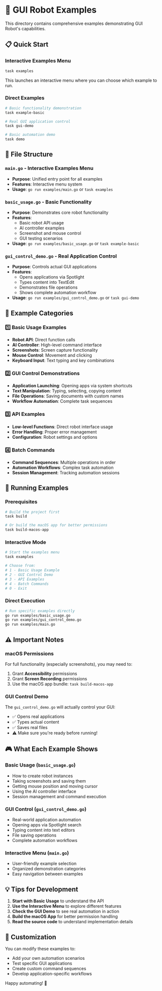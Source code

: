 # 🤖 GUI Robot Examples

This directory contains comprehensive examples demonstrating GUI Robot's capabilities.

## 📋 Quick Start

### Interactive Examples Menu
```bash
task examples
```
This launches an interactive menu where you can choose which example to run.

### Direct Examples
```bash
# Basic functionality demonstration
task example-basic

# Real GUI application control
task gui-demo

# Basic automation demo
task demo
```

## 📁 File Structure

### `main.go` - Interactive Examples Menu
- **Purpose**: Unified entry point for all examples
- **Features**: Interactive menu system
- **Usage**: `go run examples/main.go` or `task examples`

### `basic_usage.go` - Basic Functionality
- **Purpose**: Demonstrates core robot functionality
- **Features**: 
  - Basic robot API usage
  - AI controller examples
  - Screenshot and mouse control
  - GUI testing scenarios
- **Usage**: `go run examples/basic_usage.go` or `task example-basic`

### `gui_control_demo.go` - Real Application Control
- **Purpose**: Controls actual GUI applications
- **Features**:
  - Opens applications via Spotlight
  - Types content into TextEdit
  - Demonstrates file operations
  - Shows complete automation workflow
- **Usage**: `go run examples/gui_control_demo.go` or `task gui-demo`

## 🎯 Example Categories

### 1️⃣ Basic Usage Examples
- **Robot API**: Direct function calls
- **AI Controller**: High-level command interface
- **Screenshots**: Screen capture functionality
- **Mouse Control**: Movement and clicking
- **Keyboard Input**: Text typing and key combinations

### 2️⃣ GUI Control Demonstrations
- **Application Launching**: Opening apps via system shortcuts
- **Text Manipulation**: Typing, selecting, copying content
- **File Operations**: Saving documents with custom names
- **Workflow Automation**: Complete task sequences

### 3️⃣ API Examples
- **Low-level Functions**: Direct robot interface usage
- **Error Handling**: Proper error management
- **Configuration**: Robot settings and options

### 4️⃣ Batch Commands
- **Command Sequences**: Multiple operations in order
- **Automation Workflows**: Complex task automation
- **Session Management**: Tracking automation sessions

## 🚀 Running Examples

### Prerequisites
```bash
# Build the project first
task build

# Or build the macOS app for better permissions
task build-macos-app
```

### Interactive Mode
```bash
# Start the examples menu
task examples

# Choose from:
# 1 - Basic Usage Example
# 2 - GUI Control Demo  
# 3 - API Examples
# 4 - Batch Commands
# 0 - Exit
```

### Direct Execution
```bash
# Run specific examples directly
go run examples/basic_usage.go
go run examples/gui_control_demo.go
go run examples/main.go
```

## ⚠️ Important Notes

### macOS Permissions
For full functionality (especially screenshots), you may need to:
1. Grant **Accessibility** permissions
2. Grant **Screen Recording** permissions
3. Use the macOS app bundle: `task build-macos-app`

### GUI Control Demo
The `gui_control_demo.go` will actually control your GUI:
- ✅ Opens real applications
- ✅ Types actual content
- ✅ Saves real files
- ⚠️ Make sure you're ready before running!

## 🎮 What Each Example Shows

### Basic Usage (`basic_usage.go`)
- How to create robot instances
- Taking screenshots and saving them
- Getting mouse position and moving cursor
- Using the AI controller interface
- Session management and command execution

### GUI Control (`gui_control_demo.go`)
- Real-world application automation
- Opening apps via Spotlight search
- Typing content into text editors
- File saving operations
- Complete automation workflows

### Interactive Menu (`main.go`)
- User-friendly example selection
- Organized demonstration categories
- Easy navigation between examples

## 💡 Tips for Development

1. **Start with Basic Usage** to understand the API
2. **Use the Interactive Menu** to explore different features
3. **Check the GUI Demo** to see real automation in action
4. **Build the macOS App** for better permission handling
5. **Read the source code** to understand implementation details

## 🔧 Customization

You can modify these examples to:
- Add your own automation scenarios
- Test specific GUI applications
- Create custom command sequences
- Develop application-specific workflows

Happy automating! 🚀
